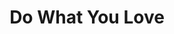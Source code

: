 ---
title: Do What You Love
link: https://www.instagram.com/p/BieqWCunBn5/
image: "/img/posts/do-what-you-love.jpg"
type: instagram
priority: "4"
---